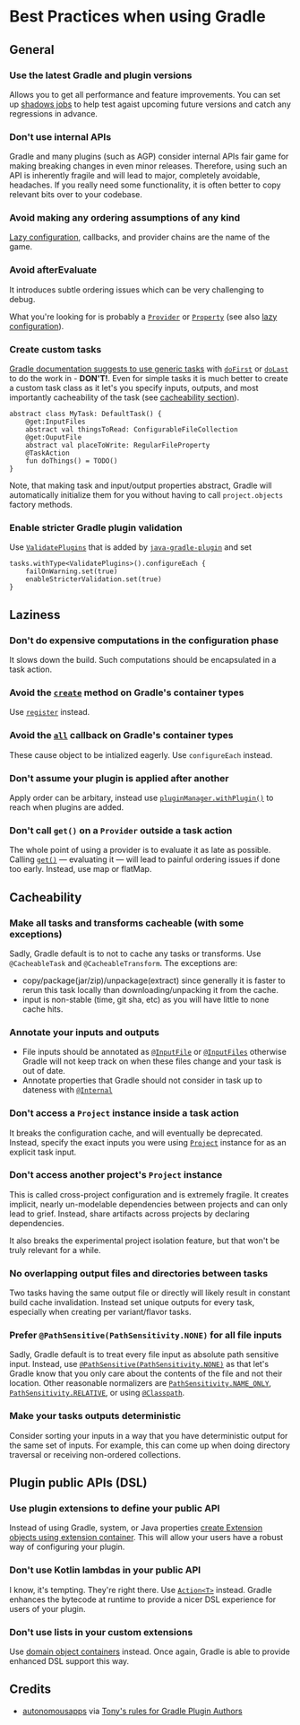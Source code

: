 # Best Practices when using Gradle

## General

### Use the latest Gradle and plugin versions

Allows you to get all performance and feature improvements. You can set up [shadows jobs](https://slack.engineering/shadow-jobs/)
to help test agaist upcoming future versions and catch any regressions in advance.

### Don't use internal APIs

Gradle and many plugins (such as AGP) consider internal APIs fair game for making breaking changes
in even minor releases. Therefore, using such an API is inherently fragile and will lead to major,
completely avoidable, headaches. If you really need some functionality, it is often better to copy
relevant bits over to your codebase.

### Avoid making any ordering assumptions of any kind

[Lazy configuration](https://docs.gradle.org/current/userguide/lazy_configuration.html), callbacks,
and provider chains are the name of the game.

### Avoid afterEvaluate

It introduces subtle ordering issues which can be very challenging to debug.

What you're looking for is probably a [`Provider`](https://docs.gradle.org/current/javadoc/org/gradle/api/provider/Provider.html) or [`Property`](https://docs.gradle.org/current/javadoc/org/gradle/api/provider/Property.html) (see also [lazy configuration](https://docs.gradle.org/current/userguide/lazy_configuration.html)).

### Create custom tasks

[Gradle documentation suggests to use generic tasks](https://docs.gradle.org/current/userguide/tutorial_using_tasks.html)
with [`doFirst`](https://docs.gradle.org/current/javadoc/org/gradle/api/Task.html#doFirst-org.gradle.api.Action-) or [`doLast`]( https://docs.gradle.org/current/javadoc/org/gradle/api/Task.html#doLast-org.gradle.api.Action-)
to do the work in - **DON'T!**. Even for simple tasks it is much better to create a custom task class as it let's you
specify inputs, outputs, and most importantly cacheability of the task (see [cacheability section](#make-all-tasks-and-transforms-cacheable-with-some-exceptions)).

```
abstract class MyTask: DefaultTask() {
    @get:InputFiles
    abstract val thingsToRead: ConfigurableFileCollection
    @get:OuputFile
    abstract val placeToWrite: RegularFileProperty
    @TaskAction
    fun doThings() = TODO()
}
```

Note, that making task and input/output properties abstract, Gradle will automatically initialize them for you without having to call
`project.objects` factory methods.

### Enable stricter Gradle plugin validation

Use [`ValidatePlugins`](https://docs.gradle.org/current/javadoc/org/gradle/plugin/devel/tasks/ValidatePlugins.html)
that is added by [`java-gradle-plugin`](https://docs.gradle.org/current/userguide/java_gradle_plugin.html)
and set
```
tasks.withType<ValidatePlugins>().configureEach {
    failOnWarning.set(true)
    enableStricterValidation.set(true)
}
```

## Laziness

### Don't do expensive computations in the configuration phase

It slows down the build. Such computations should be encapsulated in a task action.

### Avoid the [`create`](https://docs.gradle.org/current/javadoc/org/gradle/api/NamedDomainObjectContainer.html#create-java.lang.String-org.gradle.api.Action-) method on Gradle's container types

Use [`register`](https://docs.gradle.org/current/javadoc/org/gradle/api/tasks/TaskContainer.html#register-java.lang.String-java.lang.Class-org.gradle.api.Action-) instead.

### Avoid the [`all`](https://docs.gradle.org/current/javadoc/org/gradle/api/DomainObjectCollection.html#all-org.gradle.api.Action-) callback on Gradle's container types

These cause object to be intialized eagerly. Use `configureEach` instead.

### Don't assume your plugin is applied after another

Apply order can be arbitary, instead use [`pluginManager.withPlugin()`](https://docs.gradle.org/current/javadoc/org/gradle/api/plugins/PluginManager.html#withPlugin-java.lang.String-org.gradle.api.Action-) to reach when plugins are added.

### Don't call `get()` on a `Provider` outside a task action

The whole point of using a provider is to evaluate it as late as possible. Calling [`get()`](https://docs.gradle.org/current/javadoc/org/gradle/api/provider/Provider.html#get--) — evaluating
it — will lead to painful ordering issues if done too early. Instead, use map or flatMap.

## Cacheability

### Make all tasks and transforms cacheable (with some exceptions)

Sadly, Gradle default is to not to cache any tasks or transforms. Use `@CacheableTask` and
`@CacheableTransform`. The exceptions are:
* copy/package(jar/zip)/unpackage(extract) since generally it is faster to rerun this task locally
than downloading/unpacking it from the cache.
* input is non-stable (time, git sha, etc) as you will have little to none cache hits.

### Annotate your inputs and outputs

* File inputs should be annotated as [`@InputFile`](https://docs.gradle.org/current/javadoc/org/gradle/api/tasks/InputFile.html) or [`@InputFiles`](https://docs.gradle.org/current/javadoc/org/gradle/api/tasks/InputFiles.html) otherwise Gradle will not keep track on when these files change
and your task is out of date.
* Annotate properties that Gradle should not consider in task up to dateness with [`@Internal`](https://docs.gradle.org/current/javadoc/org/gradle/api/tasks/Internal.html)

### Don't access a `Project` instance inside a task action

It breaks the configuration cache, and will eventually be deprecated. Instead, specify the exact
inputs you were using [`Project`](https://docs.gradle.org/current/javadoc/org/gradle/api/Project.html) instance for as an explicit task input.

### Don't access another project's `Project` instance

This is called cross-project configuration and is extremely fragile. It creates implicit, nearly
un-modelable dependencies between projects and can only lead to grief. Instead, share artifacts
across projects by declaring dependencies.

It also breaks the experimental project isolation feature, but that won't be truly relevant for a while.

### No overlapping output files and directories between tasks

Two tasks having the same output file or directly will likely result in constant build cache invalidation.
Instead set unique outputs for every task, especially when creating per variant/flavor tasks.

### Prefer `@PathSensitive(PathSensitivity.NONE)` for all file inputs

Sadly, Gradle default is to treat every file input as absolute path sensitive input. Instead, use
[`@PathSensitive(PathSensitivity.NONE)`](https://docs.gradle.org/current/javadoc/org/gradle/api/tasks/PathSensitivity.html#NONE) as that let's Gradle know that you only care about the contents of the file
and not their location. Other reasonable normalizers are [`PathSensitivity.NAME_ONLY`](https://docs.gradle.org/current/javadoc/org/gradle/api/tasks/PathSensitivity.html#NAME_ONLY), [`PathSensitivity.RELATIVE`](https://docs.gradle.org/current/javadoc/org/gradle/api/tasks/PathSensitivity.html#RELATIVE),
or using [`@Classpath`](https://docs.gradle.org/current/javadoc/org/gradle/api/tasks/Classpath.html).

### Make your tasks outputs deterministic

Consider sorting your inputs in a way that you have deterministic output for the same set of inputs.
For example, this can come up when doing directory traversal or receiving non-ordered collections.

## Plugin public APIs (DSL)

### Use plugin extensions to define your public API

Instead of using Gradle, system, or Java properties [create Extension objects using extension container](https://docs.gradle.org/current/userguide/custom_plugins.html#sec:getting_input_from_the_build).
This will allow your users have a robust way of configuring your plugin.

### Don't use Kotlin lambdas in your public API

I know, it's tempting. They're right there. Use [`Action<T>`](https://docs.gradle.org/current/javadoc/org/gradle/api/Action.html)
instead. Gradle enhances the bytecode at runtime to provide a nicer DSL experience for users of your
plugin.

### Don't use lists in your custom extensions

Use [domain object containers](https://docs.gradle.org/current/javadoc/org/gradle/api/model/ObjectFactory.html#domainObjectContainer-java.lang.Class-)
instead. Once again, Gradle is able to provide enhanced DSL support this way.

## Credits

- [autonomousapps](https://github.com/autonomousapps) via [Tony's rules for Gradle Plugin Authors](https://dev.to/autonomousapps/tonys-rules-for-gradle-plugin-authors-28k3)
